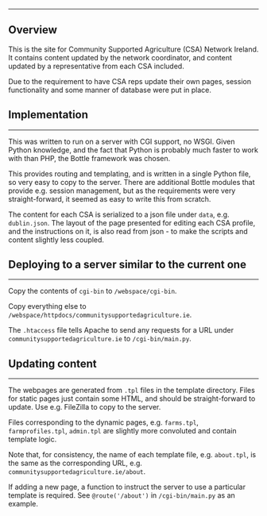 ----
## Overview
This is the site for Community Supported Agriculture (CSA) Network Ireland. It contains content updated by the network coordinator, and content updated by a representative from each CSA included.

Due to the requirement to have CSA reps update their own pages, session functionality and some manner of database were put in place.

## Implementation
----
This was written to run on a server with CGI support, no WSGI. Given Python knowledge, and the fact that Python is probably much faster to work with than PHP, the Bottle framework was chosen.

This provides routing and templating, and is written in a single Python file, so very easy to copy to the server. There are additional Bottle modules that provide e.g. session management, but as the requirements were very straight-forward, it seemed as easy to write this from scratch.

The content for each CSA is serialized to a json file under `data`, e.g. `dublin.json`. The layout of the page presented for editing each CSA profile, and the instructions on it, is also read from json - to make the scripts and content slightly less coupled.

## Deploying to a server similar to the current one
----
Copy the contents of `cgi-bin` to `/webspace/cgi-bin`.

Copy everything else to `/webspace/httpdocs/communitysupportedagriculture.ie`.

The `.htaccess` file tells Apache to send any requests for a URL under `communitysupportedagriculture.ie` to `/cgi-bin/main.py`.

## Updating content
----
The webpages are generated from `.tpl` files in the template directory. Files for static pages just contain some HTML, and should be straight-forward to update. Use e.g. FileZilla to copy to the server.

Files corresponding to the dynamic pages, e.g. `farms.tpl`, `farmprofiles.tpl`, `admin.tpl` are slightly more convoluted and contain template logic.

Note that, for consistency, the name of each template file, e.g. `about.tpl`, is the same as the corresponding URL, e.g. `communitysupportedagriculture.ie/about`.

If adding a new page, a function to instruct the server to use a particular template is required. See `@route('/about')` in `/cgi-bin/main.py` as an example.
